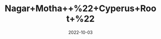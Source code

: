 ---
title: 'Nagar+Motha++%22+Cyperus+Root+%22'
date: '2022-10-03' 
metatag: '' 
inventory: '0' 
draft: false 
# meta description 
shortDescripton: 'It+aids+In+Weight+Loss%2c+improves+Lactation%2c+fights+Respiratory+Issues++and+shields+Against+Infections%ef%bf%bd.'
description: 'Herb'
longdescription: ''
featured: True
# product Price
price: '80.0'
# Product Short Description
shortDescription: 'It+aids+In+Weight+Loss%2c+improves+Lactation%2c+fights+Respiratory+Issues++and+shields+Against+Infections%ef%bf%bd.'
productID: 'C41CEBC4-1029-ED11-9968-005056B3A416'
type: 'products'
category: 'Herb' 
thumnailproduct: 'https://eraconnect.blob.core.windows.net/product-images/aminsaddiquidawakhana/C41CEBC4-1029-ED11-9968-005056B3A416.webp' 
images:
  - image: 'https://eraconnect.blob.core.windows.net/product-images/aminsaddiquidawakhana/C41CEBC4-1029-ED11-9968-005056B3A416.webp'  
Variants:
---